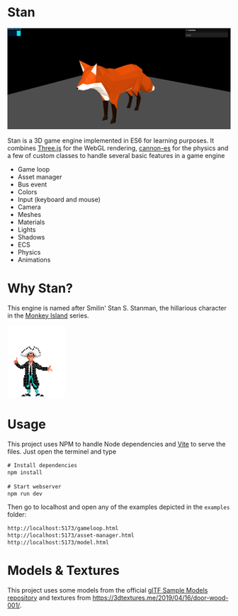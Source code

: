 # Stan

![image](static/img/screenshot.png)

Stan is a 3D game engine implemented in ES6 for learning purposes. It combines [Three.js](https://threejs.org/) for the WebGL rendering, [cannon-es](https://github.com/pmndrs/cannon-es) for the physics and a few of custom classes to handle several basic features in a game engine 

* Game loop
* Asset manager
* Bus event
* Colors
* Input (keyboard and mouse)
* Camera
* Meshes
* Materials
* Lights
* Shadows
* ECS
* Physics
* Animations

# Why Stan?

This engine is named after Smilin' Stan S. Stanman, the hillarious character in the [Monkey Island](https://es.wikipedia.org/wiki/Monkey_Island) series.

![image](static/img/stan.gif)

# Usage

This project uses NPM to handle Node dependencies and [Vite](https://vitejs.dev/) to serve the files. Just open the terminel and type

```
# Install dependencies
npm install

# Start webserver
npm run dev
```

Then go to localhost and open any of the examples depicted in the `examples` folder:

```
http://localhost:5173/gameloop.html
http://localhost:5173/asset-manager.html
http://localhost:5173/model.html
```

# Models & Textures

This project uses some models from the official [glTF Sample Models repository](https://github.com/KhronosGroup/glTF-Sample-Models) and textures from https://3dtextures.me/2019/04/16/door-wood-001/.

